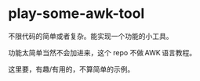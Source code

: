 # play-some-awk-tool

不限代码的简单或者复杂。能实现一个功能的小工具。

功能太简单当然不会加进来，这个 repo 不做 AWK 语言教程。

这里要，有趣/有用的，不算简单的示例。
